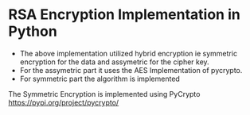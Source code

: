 # RSA Encryption Implementation in Python

* The above implementation utilized hybrid encryption ie symmetric encryption for the data and assymetric for the cipher key.
* For the assymetric part it uses the AES Implementation of pycrypto.
* For symmetric part the algorithm is implemented

The Symmetric Encryption is implemented using PyCrypto https://pypi.org/project/pycrypto/


